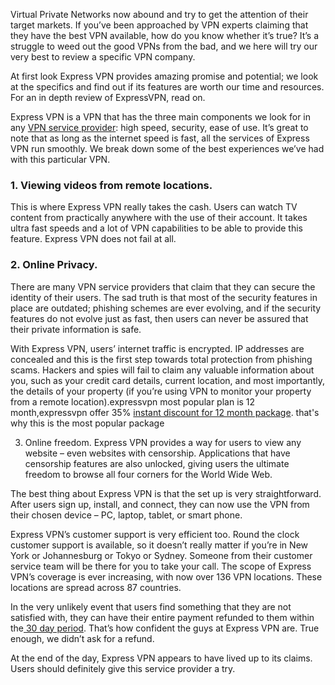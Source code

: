 Virtual Private Networks now abound and try to get the attention of their target markets. If you’ve been approached by VPN experts claiming that they have the best VPN available, how do you know whether it’s true? It’s a struggle to weed out the good VPNs from the bad, and we here will try our very best to review a specific VPN company.

At first look Express VPN provides amazing promise and potential; we look at the specifics and find out if its features are worth our time and resources. For an in depth review of ExpressVPN, read on.

Express VPN is a VPN that has the three main components we look for in any <a href="http://www.pcmag.com/article2/0,2817,2403388,00.asp">VPN service provider</a>: high speed, security, ease of use. It’s great to note that as long as the internet speed is fast, all the services of Express VPN run smoothly. We break down some of the best experiences we’ve had with this particular VPN.
<h3>1. Viewing videos from remote locations.</h3>
This is where Express VPN really takes the cash. Users can watch TV content from practically anywhere with the use of their account. It takes ultra fast speeds and a lot of VPN capabilities to be able to provide this feature. Express VPN does not fail at all.
<h3>2. Online Privacy.</h3>
There are many VPN service providers that claim that they can secure the identity of their users. The sad truth is that most of the security features in place are outdated; phishing schemes are ever evolving, and if the security features do not evolve just as fast, then users can never be assured that their private information is safe.

With Express VPN, users’ internet traffic is encrypted. IP addresses are concealed and this is the first step towards total protection from phishing scams. Hackers and spies will fail to claim any valuable information about you, such as your credit card details, current location, and most importantly, the details of your property (if you’re using VPN to monitor your property from a remote location).expressvpn most popular plan is 12 month,expressvpn offer 35% <a href="https://vpnstart.com/expressvpn-coupon-code/">instant discount for 12 month package</a>. that's why this is the most popular package

3. Online freedom. Express VPN provides a way for users to view any website – even websites with censorship. Applications that have censorship features are also unlocked, giving users the ultimate freedom to browse all four corners for the World Wide Web.

The best thing about Express VPN is that the set up is very straightforward. After users sign up, install, and connect, they can now use the VPN from their chosen device – PC, laptop, tablet, or smart phone.

Express VPN’s customer support is very efficient too. Round the clock customer support is available, so it doesn’t really matter if you’re in New York or Johannesburg or Tokyo or Sydney. Someone from their customer service team will be there for you to take your call. The scope of Express VPN’s coverage is ever increasing, with now over 136 VPN locations. These locations are spread across 87 countries.

In the very unlikely event that users find something that they are not satisfied with, they can have their entire payment refunded to them within the<a href="https://www.expressvpn.com/features/money-back-guarantee"> 30 day period</a>. That’s how confident the guys at Express VPN are. True enough, we didn’t ask for a refund.

At the end of the day, Express VPN appears to have lived up to its claims. Users should definitely give this service provider a try.
